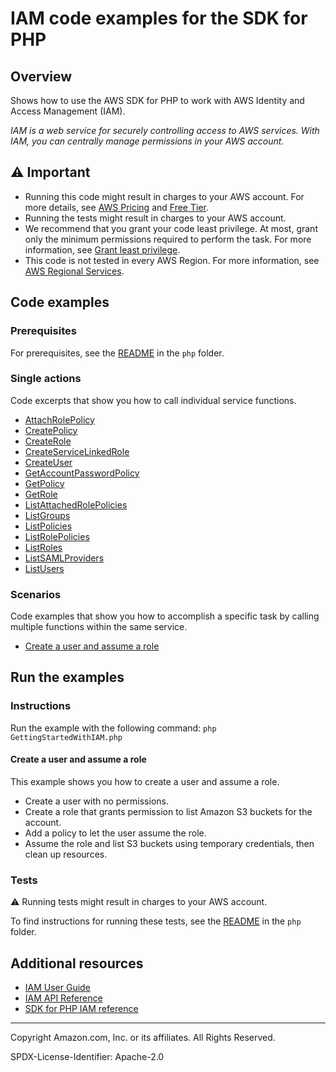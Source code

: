 # IAM code examples for the SDK for PHP

## Overview

Shows how to use the AWS SDK for PHP to work with AWS Identity and Access Management (IAM).

<!--custom.overview.start-->
<!--custom.overview.end-->

_IAM is a web service for securely controlling access to AWS services. With IAM, you can centrally manage permissions in your AWS account._

## ⚠ Important

* Running this code might result in charges to your AWS account. For more details, see [AWS Pricing](https://aws.amazon.com/pricing/) and [Free Tier](https://aws.amazon.com/free/).
* Running the tests might result in charges to your AWS account.
* We recommend that you grant your code least privilege. At most, grant only the minimum permissions required to perform the task. For more information, see [Grant least privilege](https://docs.aws.amazon.com/IAM/latest/UserGuide/best-practices.html#grant-least-privilege).
* This code is not tested in every AWS Region. For more information, see [AWS Regional Services](https://aws.amazon.com/about-aws/global-infrastructure/regional-product-services).

<!--custom.important.start-->
<!--custom.important.end-->

## Code examples

### Prerequisites

For prerequisites, see the [README](../../README.md#Prerequisites) in the `php` folder.


<!--custom.prerequisites.start-->
<!--custom.prerequisites.end-->

### Single actions

Code excerpts that show you how to call individual service functions.

- [AttachRolePolicy](GettingStartedWithIAM.php#L82)
- [CreatePolicy](GettingStartedWithIAM.php#L70)
- [CreateRole](GettingStartedWithIAM.php#L57)
- [CreateServiceLinkedRole](GettingStartedWithIAM.php#L46)
- [CreateUser](GettingStartedWithIAM.php#L51)
- [GetAccountPasswordPolicy](GettingStartedWithIAM.php#L46)
- [GetPolicy](GettingStartedWithIAM.php#L46)
- [GetRole](GettingStartedWithIAM.php#L46)
- [ListAttachedRolePolicies](GettingStartedWithIAM.php#L46)
- [ListGroups](GettingStartedWithIAM.php#L46)
- [ListPolicies](GettingStartedWithIAM.php#L46)
- [ListRolePolicies](GettingStartedWithIAM.php#L46)
- [ListRoles](GettingStartedWithIAM.php#L46)
- [ListSAMLProviders](GettingStartedWithIAM.php#L46)
- [ListUsers](GettingStartedWithIAM.php#L46)

### Scenarios

Code examples that show you how to accomplish a specific task by calling multiple
functions within the same service.

- [Create a user and assume a role](GettingStartedWithIAM.php)


<!--custom.examples.start-->
<!--custom.examples.end-->

## Run the examples

### Instructions


<!--custom.instructions.start-->
Run the example with the following command:
`php GettingStartedWithIAM.php`
<!--custom.instructions.end-->



#### Create a user and assume a role

This example shows you how to create a user and assume a role. 

- Create a user with no permissions.
- Create a role that grants permission to list Amazon S3 buckets for the account.
- Add a policy to let the user assume the role.
- Assume the role and list S3 buckets using temporary credentials, then clean up resources.

<!--custom.scenario_prereqs.iam_Scenario_CreateUserAssumeRole.start-->
<!--custom.scenario_prereqs.iam_Scenario_CreateUserAssumeRole.end-->


<!--custom.scenarios.iam_Scenario_CreateUserAssumeRole.start-->
<!--custom.scenarios.iam_Scenario_CreateUserAssumeRole.end-->

### Tests

⚠ Running tests might result in charges to your AWS account.


To find instructions for running these tests, see the [README](../../README.md#Tests)
in the `php` folder.



<!--custom.tests.start-->
<!--custom.tests.end-->

## Additional resources

- [IAM User Guide](https://docs.aws.amazon.com/IAM/latest/UserGuide/introduction.html)
- [IAM API Reference](https://docs.aws.amazon.com/IAM/latest/APIReference/welcome.html)
- [SDK for PHP IAM reference](https://docs.aws.amazon.com/aws-sdk-php/v3/api/namespace-Aws.Iam.html)

<!--custom.resources.start-->
<!--custom.resources.end-->

---

Copyright Amazon.com, Inc. or its affiliates. All Rights Reserved.

SPDX-License-Identifier: Apache-2.0